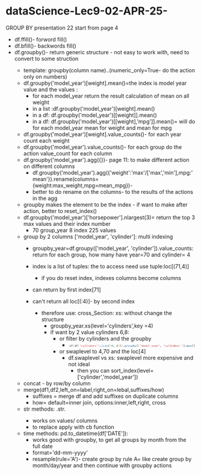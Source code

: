 # dataScience-Lec9-02-APR-25-
GROUP BY presentation 22 start from page 4
* df.ffill()- forword fill()
* df.bfill()- backwords fill()
* df.groupby(<label>)- return generic structure - not easy to work with, need to convert to some struction
  * template: groupby(column name).<column to do the action>.<what action to do-function>(numeric_only=True- do the action only on numbers)
  * df.groupby('model_year')[weight].mean()=the index is model year value and the values :
    *  for each model_year return the result calculation of mean on all weight
    * in a list :df.groupby('model_year')[weight].mean()
    * in a df: df.groupby('model_year')[[weight]].mean()
    * in a df: df.groupby('model_year')[[weight],'mpg']].mean()= will do for each model_year mean for weight and mean for mpg
  * df.groupby('model_year')[weight].value_counts()- for each year count each weight
  * df.groupby('model_year').value_counts()- for each group do the action value_count for each column
  * df.groupby('model_year').agg({})- page 11: to make different action on different columns 
    * df.groupby('model_year').agg({'weight':'max'/['max','min'],mpg:'mean'}).rename(columns={weight:max_weight,mpg=mean_mpg})- 
    * better to do rename on the columns- to the results of the actions in the agg
  * groupby makes the element to be the index - if want to make after action, better to reset_index()
  * df.groupby('model_year')['horsepower'].nlargest(3)= return the top 3 max values and their index number
    * 70 group_year 8 index 225 values
  * group by 2 columns ['model_year', 'cylinder']: multi indexing
    * groupby_year=df.groupy(['model_year', 'cylinder']).value_counts: return for each group, how many have year=70 and cylinder= 4
    * index is a list of tuples: the to access need use tuple:loc[(71,4)]
      * if you do reset index, indexes columns become columns
     
    * can return by first index[71]
    * can't return all loc[(:4)]- by second index
      * therefore use: cross_Section: xs:  without change the structure
        * groupby_year.xs(level='cylinders',key =4)
        * if want by 2 value cylinders 6,8:
          * or filter by cylinders and the groupby
            * ![img.png](img.png)
          * or swaplevel to 4,70 and the loc[4]
            * df.swaplevel vs xs: swaplevel more expensive and not ideal
              * then you can sort_index(level=['cylinder','model_year'])
  * concat - by row/by column
  * merge(df1,df2,left_on=label,right_on=lebal,suffixes/how)
    * suffixes =  merge df and add suffixes on duplicate columns
    * how= default=inner join, options:inner,left,right, cross
  * str methods: .str.<str function> 
    * works on values/ columns
    * to replace apply with cb function
  * time methods: pd.to_datetime(df['DATE']):
    * works good with groupby, to get all groups by month from the full date
    * format='dd-mm-yyyy'
    * resample(rule='A')- create group by rule A= like create group by month/day/year and then continue with groupby actions
